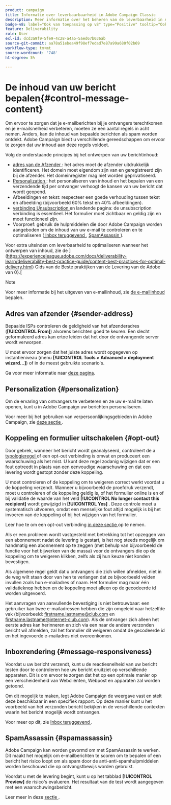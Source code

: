 ```yaml
---
product: campaign
title: Informatie over leverbaarbaarheid in Adobe Campaign Classic
description: Meer informatie over het beheren van de leverbaarheid in Adobe Campaign
badge-v8: label="Ook van toepassing op v8" type="Positive" tooltip="Ook van toepassing op campagne v8"
feature: Deliverability
role: User
exl-id: dcd3a9f9-5fe9-4c28-a4a5-5aed67b036ab
source-git-commit: aa78a51ebea49f98ef7edad7e87a99a680f02b69
workflow-type: tm+mt
source-wordcount: '748'
ht-degree: 5%

---
```


# De inhoud van uw bericht bepalen{#control-message-content}

Om ervoor te zorgen dat je e-mailberichten bij je ontvangers terechtkomen en je e-mailsnelheid verbeteren, moeten ze een aantal regels in acht nemen. Anders, kan de inhoud van bepaalde berichten als spam worden ontdekt. Adobe Campaign biedt u verschillende gereedschappen om ervoor te zorgen dat uw inhoud aan deze regels voldoet.

Volg de onderstaande principes bij het ontwerpen van uw berichtinhoud:

* [ adres van de Afzender ](#sender-address): het adres moet de afzender uitdrukkelijk identificeren. Het domein moet eigendom zijn van en geregistreerd zijn bij de afzender. Het domeinregister mag niet worden geprivatiseerd.
* [ Personalization ](#personalization): het personaliseren van inhoud en het bepalen van een verzendende tijd per ontvanger verhoogt de kansen van uw bericht dat wordt geopend.
* Afbeeldingen en tekst: respecteer een goede verhouding tussen tekst en afbeelding (bijvoorbeeld 60% tekst en 40% afbeeldingen).
* [ verbinding Unsubscription ](#opt-out) en landende pagina: de unsubscription verbinding is essentieel. Het formulier moet zichtbaar en geldig zijn en moet functioneel zijn.
* Voorproef: gebruik de hulpmiddelen die door Adobe Campaign worden aangeboden om de inhoud van uw e-mail te controleren en te optimaliseren ([ Inbox teruggevend ](#message-responsiveness), [ SpamAssassin ](#spamassassin)).

Voor extra uiteinden om leverbaarheid te optimaliseren wanneer het ontwerpen van inhoud, zie de ](https://experienceleague.adobe.com/docs/deliverability-learn/deliverability-best-practice-guide/content-best-practices-for-optimal-delivery.html) Gids van de Beste praktijken van de Levering van de Adobe van 0}.[

>[!NOTE]
>
>Voor meer informatie bij het uitgeven van e-mailinhoud, zie [ de e-mailinhoud ](defining-the-email-content.md) bepalen.

## Adres van afzender {#sender-address}

Bepaalde ISPs controleren de geldigheid van het afzenderadres (**[!UICONTROL From]**) alvorens berichten goed te keuren. Een slecht geformuleerd adres kan ertoe leiden dat het door de ontvangende server wordt verworpen.

U moet ervoor zorgen dat het juiste adres wordt opgegeven op instantieniveau (menu **[!UICONTROL Tools > Advanced > deployment wizard...]**) of in de meest gebruikte scenario&#39;s.

Ga voor meer informatie naar [deze pagina](defining-the-email-content.md).

## Personalization {#personalization}

Om de ervaring van ontvangers te verbeteren en ze uw e-mail te laten openen, kunt u in Adobe Campaign uw berichten personaliseren.

Voor meer bij het gebruiken van verpersoonlijkingsgebieden in Adobe Campaign, zie [ deze sectie ](personalization-fields.md).

## Koppeling en formulier uitschakelen {#opt-out}

Door gebrek, wanneer het bericht wordt geanalyseerd, controleert de a [ typologieregel ](steps-validating-the-delivery.md#validation-process-with-typologies) of een opt-out verbinding is omvat en produceert een waarschuwing als het mist. U kunt deze regel zodanig wijzigen dat er een fout optreedt in plaats van een eenvoudige waarschuwing en dat een levering wordt gestopt zonder deze koppeling.

U moet controleren of de koppeling om te weigeren correct werkt voordat u de koppeling verzendt. Wanneer u bijvoorbeeld de proefdruk verzendt, moet u controleren of de koppeling geldig is, of het formulier online is en of bij validatie de waarde van het veld **[!UICONTROL No longer contact this recipient]** wordt gewijzigd in **[!UICONTROL Yes]** . Deze controle moet u systematisch uitvoeren, omdat een menselijke fout altijd mogelijk is bij het invoeren van de koppeling of bij het wijzigen van het formulier.

Leer hoe te om een opt-out verbinding [ in deze sectie ](personalization-blocks.md#personalization-blocks-example) op te nemen.

Als er een probleem wordt vastgesteld met betrekking tot het opzeggen van een abonnement nadat de levering is gestart, is het nog steeds mogelijk om handmatig een abonnement op te zeggen (met behulp van bijvoorbeeld de functie voor het bijwerken van de massa) voor de ontvangers die op de koppeling om te weigeren klikken, zelfs als zij hun keuze niet konden bevestigen.

Als algemene regel geldt dat u ontvangers die zich willen afmelden, niet in de weg wilt staan door van hen te verlangen dat ze bijvoorbeeld velden invullen zoals hun e-mailadres of naam. Het formulier mag maar één validatieknop hebben en de koppeling moet alleen op de gecodeerde id worden uitgevoerd.

Het aanvragen van aanvullende bevestiging is niet betrouwbaar: een gebruiker kan twee e-mailadressen hebben die zijn omgeleid naar hetzelfde vak (bijvoorbeeld: firstname.lastname@club.com en firstname.lastname@internet-club.com). Als de ontvanger zich alleen het eerste adres kan herinneren en zich via een naar de andere verzonden bericht wil afmelden, zal het formulier dit weigeren omdat de gecodeerde id en het ingevoerde e-mailadres niet overeenkomen.

## Inboxrendering {#message-responsiveness}

Voordat u uw bericht verzendt, kunt u de reactiesnelheid van uw bericht testen door te controleren hoe uw bericht eruitziet op verschillende apparaten. Dit is om ervoor te zorgen dat het op een optimale manier op een verscheidenheid van Webcliënten, Webpost en apparaten zal worden getoond.

Om dit mogelijk te maken, legt Adobe Campaign de weergave vast en stelt deze beschikbaar in een specifiek rapport. Op deze manier kunt u het voorbeeld van het verzonden bericht bekijken in de verschillende contexten waarin het bericht mogelijk wordt ontvangen.

Voor meer op dit, zie [ Inbox teruggevend ](inbox-rendering.md).

## SpamAssassin {#spamassassin}

Adobe Campaign kan worden gevormd om met SpamAssassin te werken. Dit maakt het mogelijk om e-mailberichten te scoren om te bepalen of een bericht het risico loopt om als spam door de anti-anti-spamhulpmiddelen worden beschouwd die op ontvangstbewijs worden gebruikt.

Voordat u met de levering begint, kunt u op het tabblad **[!UICONTROL Preview]** de risico&#39;s evalueren. Het resultaat van de test wordt aangegeven met een waarschuwingsbericht.

Leer meer in deze [ sectie ](spamassassin.md).
